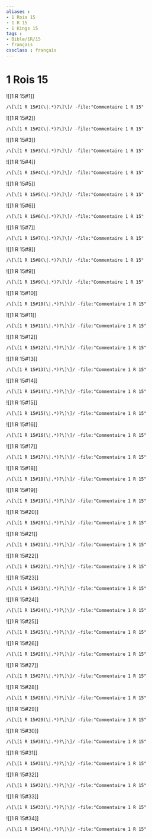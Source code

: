 ```yaml
---
aliases : 
- 1 Rois 15
- 1 R 15
- 1 Kings 15
tags : 
- Bible/1R/15
- français
cssclass : français
---
```


# 1 Rois 15

![[1 R 15#1]]

```query
/\[\[1 R 15#1(\|.*)?\]\]/ -file:"Commentaire 1 R 15"
```

![[1 R 15#2]]

```query
/\[\[1 R 15#2(\|.*)?\]\]/ -file:"Commentaire 1 R 15"
```

![[1 R 15#3]]

```query
/\[\[1 R 15#3(\|.*)?\]\]/ -file:"Commentaire 1 R 15"
```

![[1 R 15#4]]

```query
/\[\[1 R 15#4(\|.*)?\]\]/ -file:"Commentaire 1 R 15"
```

![[1 R 15#5]]

```query
/\[\[1 R 15#5(\|.*)?\]\]/ -file:"Commentaire 1 R 15"
```

![[1 R 15#6]]

```query
/\[\[1 R 15#6(\|.*)?\]\]/ -file:"Commentaire 1 R 15"
```

![[1 R 15#7]]

```query
/\[\[1 R 15#7(\|.*)?\]\]/ -file:"Commentaire 1 R 15"
```

![[1 R 15#8]]

```query
/\[\[1 R 15#8(\|.*)?\]\]/ -file:"Commentaire 1 R 15"
```

![[1 R 15#9]]

```query
/\[\[1 R 15#9(\|.*)?\]\]/ -file:"Commentaire 1 R 15"
```

![[1 R 15#10]]

```query
/\[\[1 R 15#10(\|.*)?\]\]/ -file:"Commentaire 1 R 15"
```

![[1 R 15#11]]

```query
/\[\[1 R 15#11(\|.*)?\]\]/ -file:"Commentaire 1 R 15"
```

![[1 R 15#12]]

```query
/\[\[1 R 15#12(\|.*)?\]\]/ -file:"Commentaire 1 R 15"
```

![[1 R 15#13]]

```query
/\[\[1 R 15#13(\|.*)?\]\]/ -file:"Commentaire 1 R 15"
```

![[1 R 15#14]]

```query
/\[\[1 R 15#14(\|.*)?\]\]/ -file:"Commentaire 1 R 15"
```

![[1 R 15#15]]

```query
/\[\[1 R 15#15(\|.*)?\]\]/ -file:"Commentaire 1 R 15"
```

![[1 R 15#16]]

```query
/\[\[1 R 15#16(\|.*)?\]\]/ -file:"Commentaire 1 R 15"
```

![[1 R 15#17]]

```query
/\[\[1 R 15#17(\|.*)?\]\]/ -file:"Commentaire 1 R 15"
```

![[1 R 15#18]]

```query
/\[\[1 R 15#18(\|.*)?\]\]/ -file:"Commentaire 1 R 15"
```

![[1 R 15#19]]

```query
/\[\[1 R 15#19(\|.*)?\]\]/ -file:"Commentaire 1 R 15"
```

![[1 R 15#20]]

```query
/\[\[1 R 15#20(\|.*)?\]\]/ -file:"Commentaire 1 R 15"
```

![[1 R 15#21]]

```query
/\[\[1 R 15#21(\|.*)?\]\]/ -file:"Commentaire 1 R 15"
```

![[1 R 15#22]]

```query
/\[\[1 R 15#22(\|.*)?\]\]/ -file:"Commentaire 1 R 15"
```

![[1 R 15#23]]

```query
/\[\[1 R 15#23(\|.*)?\]\]/ -file:"Commentaire 1 R 15"
```

![[1 R 15#24]]

```query
/\[\[1 R 15#24(\|.*)?\]\]/ -file:"Commentaire 1 R 15"
```

![[1 R 15#25]]

```query
/\[\[1 R 15#25(\|.*)?\]\]/ -file:"Commentaire 1 R 15"
```

![[1 R 15#26]]

```query
/\[\[1 R 15#26(\|.*)?\]\]/ -file:"Commentaire 1 R 15"
```

![[1 R 15#27]]

```query
/\[\[1 R 15#27(\|.*)?\]\]/ -file:"Commentaire 1 R 15"
```

![[1 R 15#28]]

```query
/\[\[1 R 15#28(\|.*)?\]\]/ -file:"Commentaire 1 R 15"
```

![[1 R 15#29]]

```query
/\[\[1 R 15#29(\|.*)?\]\]/ -file:"Commentaire 1 R 15"
```

![[1 R 15#30]]

```query
/\[\[1 R 15#30(\|.*)?\]\]/ -file:"Commentaire 1 R 15"
```

![[1 R 15#31]]

```query
/\[\[1 R 15#31(\|.*)?\]\]/ -file:"Commentaire 1 R 15"
```

![[1 R 15#32]]

```query
/\[\[1 R 15#32(\|.*)?\]\]/ -file:"Commentaire 1 R 15"
```

![[1 R 15#33]]

```query
/\[\[1 R 15#33(\|.*)?\]\]/ -file:"Commentaire 1 R 15"
```

![[1 R 15#34]]

```query
/\[\[1 R 15#34(\|.*)?\]\]/ -file:"Commentaire 1 R 15"
```

